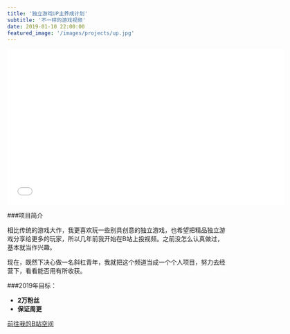 ```yaml
---
title: '独立游戏UP主养成计划'
subtitle: '不一样的游戏视频'
date: 2019-01-10 22:00:00
featured_image: '/images/projects/up.jpg'
---
```


<iframe src="//player.bilibili.com/player.html?aid=11861148&cid=19584556&page=1" width="640" height="360" frameborder="0" webkitallowfullscreen mozallowfullscreen allowfullscreen></iframe>

###项目简介

相比传统的游戏大作，我更喜欢玩一些别具创意的独立游戏，也希望把精品独立游戏分享给更多的玩家，所以几年前我开始在B站上投视频。之前没怎么认真做过，基本就当作兴趣。

现在，既然下决心做一名斜杠青年，我就把这个频道当成一个个人项目，努力去经营下，看看能否用有所收获。

###2019年目标：
- **2万粉丝**
- **保证周更**

<a href="http://space.bilibili.com/3271545" class="button button--large">前往我的B站空间</a>
